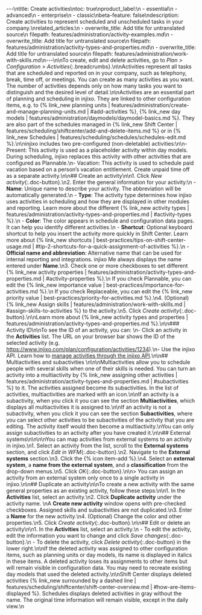 ---\ntitle: Create activities\ntoc: true\nproduct_label:\n  - essential\n  - advanced\n  - enterprise\n  - classic\nbeta-feature: false\ndescription: Create activities to represent scheduled and unscheduled tasks in your company.\nrelated_articles:\n  - overwrite_title: Add title for untranslated source\n    filepath: features/administration/activity-examples.md\n  - overwrite_title: Add title for untranslated source\n    filepath: features/administration/activity-types-and-properties.md\n  - overwrite_title: Add title for untranslated source\n    filepath: features/administration/work-with-skills.md\n---\n\nTo create, edit and delete activities, go to _Plan > Configuration > Activities_{:.breadcrumbs}.\n\nActivities represent all tasks that are scheduled and reported on in your company, such as telephony, break, time off, or meetings. You can create as many activities as you want. The number of activities depends only on how many tasks you want to distinguish and the desired level of detail.\n\nActivities are an essential part of planning and scheduling in injixo. They are linked to other configuration items, e.g. to {% link_new planning units | features/administration/create-and-manage-planning-units.md | #add-activities %}, {% link_new day models | features/administration/daymodels/daymodel-basics.md %}. They are also part of the schedules managed in {% link_new Shift Center | features/scheduling/shiftcenter/add-and-delete-items.md %} or in {% link_new Schedules | features/scheduling/schedules/schedules-edit.md %}.\n\ninjixo includes two pre-configured (non-deletable) activities:\n\n- Present: This activity is used as a placeholder activity within day models. During scheduling, injixo replaces this activity with other activities that are configured as Plannable.\n- Vacation: This activity is used to schedule paid vacation based on a person’s vacation entitlement. Create unpaid time off as a separate activity.\n\n## Create an activity\n\n1. Click _New activity_{:.doc-button}.\n2. Enter the general information for your activity:\n   - **Name**: Unique name to describe your activity. The abbreviation will be automatically generated.\n   - **Type**: The activity type determines how injixo uses activities in scheduling and how they are displayed in other modules and reporting. Learn more about the different {% link_new activity types | features/administration/activity-types-and-properties.md | #activity-types %}.\n   - **Color**: The color appears in schedule and configuration data pages. It can help you identify different activities.\n   - **Shortcut**: Optional keyboard shortcut to help you insert the activity more quickly in Shift Center. Learn more about {% link_new shortcuts | best-practices/tips-on-shift-center-usage.md | #tip-2-shortcuts-for-a-quick-assignment-of-activities %}.\n   - **Official name and abbreviation**: Alternative name that can be used for internal reporting and integrations. injixo Me always displays the name entered under **Name**.\n3. Check one or more checkboxes to set different {% link_new activity properties | features/administration/activity-types-and-properties.md | #activity-properties %}.\n  If you check Plannable, you can edit the {% link_new importance value | best-practices/importance-for-activities.md %}.\n  If you check Replaceable, you can edit the {% link_new priority value | best-practices/priority-for-activities.md %}.\n4. (Optional) {% link_new Assign skills | features/administration/work-with-skills.md | #assign-skills-to-activities %} to the activity.\n5. Click _Create activity_{:.doc-button}.\n\nLearn more about {% link_new activity types and properties | features/administration/activity-types-and-properties.md %}.\n\n### Activity ID\n\nTo see the ID of an activity, you can: \n- Click an activity in the **Activities** list. The URL on your browser bar shows the ID of the selected activity (e.g. https://www.injixo.com/plan/configuration/activities/1234).\n- Use the injixo API. Learn how to [manage activities through the injixo API](https://api.injixo.com/resources/activities/).\n\n## Multiactivities and subactivities \n\n\nMultiactivities allow you to schedule people with several skills when one of their skills is needed. You can turn an activity into a multiactivity by {% link_new assigning other activities | features/administration/activity-types-and-properties.md | #subactivities %} to it. The activities assigned become its subactivities.  In the list of activities, multiactivities are marked with an <em class="multiactivity-icon"></em> icon.\n\nIf an activity is a subactivity, when you click it you can see the section **Multiactivities**, which displays all multiactivities it is assigned to.\n\nIf an activity is not a subactivity, when you click it you can see the section **Subactivities**, where you can select other activities to be subactivities of the activity that you are editing. The activity itself would then become a multiactivity.\nYou can only assign subactivities to an activity after you have created it.\n\n## External systems\n\n<!-- will be made obsolete by the new activity mapping page. Will require a separate article -->\n\nYou can map activities from external systems to an activity in injixo.\n1. Select an activity from the list, scroll to the **External systems** section, and click _Edit in WFM_{:.doc-button}.\n2. Navigate to the **External systems** section.\n3. Click the {% icon item-add %}.\n4. Select an **external system**, a **name from the external system**, and a **classification** from the drop-down menus.\n5. Click _OK_{:.doc-button}.\n\n> You can assign an activity from an external system only once to a single activity in injixo.\n\n## Duplicate an activity\n\nTo create a new activity with the same general properties as an existing activity, follow these steps:\n\n1. In the **Activities** list, select an activity.\n2. Click **Duplicate activity** under the activity name.  \nA **Create new activity** window opens with pre-checked checkboxes. Assigned skills and subactivities are not duplicated.\n3. Enter a **Name** for the new activity.\n4. (Optional) Change the color and other properties.\n5. Click _Create activity_{:.doc-button}.\n\n## Edit or delete an activity\n\n1. In the **Activities** list, select an activity.\n  - To edit the activity, edit the information you want to change and click _Save changes_{:.doc-button}.\n  - To delete the activity, click _Delete activity_{:.doc-button} in the lower right.\n\nIf the deleted activity was assigned to other configuration items, such as planning units or day models, its name is displayed in italics in these items. A deleted activity loses its assignments to other items but will remain visible in configuration data. You may need to recreate existing day models that used the deleted activity.\n\nShift Center displays deleted activities {% link_new surrounded by a dashed line | features/scheduling/shiftcenter/shift-center-overview.md | #how-are-items-displayed %}. Schedules displays deleted activities in gray without the name. The original time information will remain visible, except in the daily view.\n